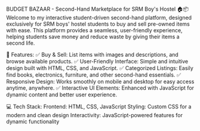 BUDGET BAZAAR - Second-Hand Marketplace for SRM Boy's Hostel 🏠📦
Welcome to my interactive student-driven second-hand platform, designed exclusively for SRM boys' hostel students to buy and sell pre-owned items with ease. This platform provides a seamless, user-friendly experience, helping students save money and reduce waste by giving their items a second life.

🔹 Features:
✅ Buy & Sell: List items with images and descriptions, and browse available products.
✅ User-Friendly Interface: Simple and intuitive design built with HTML, CSS, and JavaScript.
✅ Categorized Listings: Easily find books, electronics, furniture, and other second-hand essentials.
✅ Responsive Design: Works smoothly on mobile and desktop for easy access anytime, anywhere.
✅ Interactive UI Elements: Enhanced with JavaScript for dynamic content and better user experience.

💻 Tech Stack:
Frontend: HTML, CSS, JavaScript
Styling: Custom CSS for a modern and clean design
Interactivity: JavaScript-powered features for dynamic functionality
